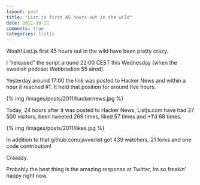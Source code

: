 ```yaml
---
layout: post
title: "List.js first 45 hours out in the wild"
date: 2011-10-21
comments: true
categories: listjs
---
```


Woah! List.js first 45 hours out in the wild have been pretty crazy.

I “released” the script around 22:00 CEST this Wednesday (when the swedish podcast Webbradion 55 aired).

Yesterday around 17:00 the link was posted to Hacker News and within a hour it reached #1. It held that position for around five hours.

{% img /images/posts/2011/hackernews.jpg %}

Today, 24 hours after it was posted to Hacker News, Listjs.com have had  27 500 visitors, been tweeted 269 times, liked 57 times and +1’d 68 times.

{% img /images/posts/2011/likes.jpg %}

In addition to that github.com/javve/list got 439 watchers, 21 forks and one code contribution!

Craaazy.

Probably the best thing is the amazing response at Twitter, Im so freakin’ happy right now.